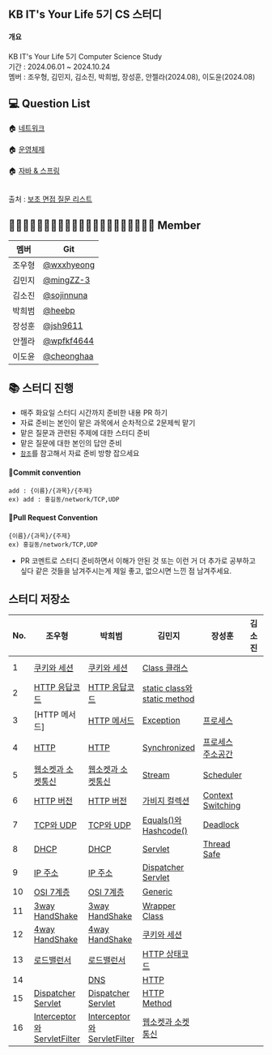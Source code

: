 ## KB IT's Your Life 5기 CS 스터디

#### 개요<br>
KB IT's Your Life 5기 Computer Science Study<br>
기간 : 2024.06.01 ~ 2024.10.24<br>
멤버 : 조우형, 김민지, 김소진, 박희범, 장성훈, 안젤라(2024.08), 이도윤(2024.08)<br>

## :computer: Question List

🏠 [네트워크](https://github.com/VSFe/Tech-Interview/blob/main/03-NETWORK.md)<br><br>
:house: [운영체제](https://github.com/VSFe/Tech-Interview/blob/main/02-OPERATING_SYSTEM.md)<br><br>
:house: [자바 & 스프링](https://github.com/VSFe/Tech-Interview/blob/main/07-JAVA_SPRING.md)<br><br>

출처 : [보초 면접 질문 리스트](https://github.com/VSFe/Tech-Interview)

## 👨🏻‍💻👩🏻‍💻👨🏻‍💻👩🏻‍💻👨🏻‍💻👩🏻‍💻👩🏻‍💻 Member
|멤버| Git |
|---|---|
|조우형|[@wxxhyeong](https://github.com/wxxhyeong)|
|김민지|[@mingZZ-3](https://github.com/mingZZ-3)|
|김소진|[@sojinnuna](https://github.com/sojinnuna)|
|박희범|[@heebp](https://github.com/heebp)|
|장성훈|[@jsh9611](https://github.com/jsh9611)|
|안젤라|[@wpfkf4644](https://github.com/wpfkf4644)|
|이도윤|[@cheonghaa](https://github.com/cheonghaa)|

## 📚 스터디 진행

- 매주 화요일 스터디 시간까지 준비한 내용 PR 하기
- 자료 준비는 본인이 맡은 과목에서 순차적으로 2문제씩 맡기
- 맡은 질문과 관련된 주제에 대한 스터디 준비
- 맡은 질문에 대한 본인의 답안 준비
- [```참조```](https://github.com/jmxx219/CS-Study)를 참고해서 자료 준비 방향 잡으세요



#### :ocean:Commit convention
```
add : {이름}/{과목}/{주제}
ex) add : 홍길동/network/TCP,UDP
```

#### :ocean:Pull Request Convention
```
{이름}/{과목}/{주제}
ex) 홍길동/network/TCP,UDP
```
- PR 코멘트로 스터디 준비하면서 이해가 안된 것 또는 이런 거 더 추가로 공부하고 싶다 같은 것들을 남겨주시는게 제일 좋고, 없으시면 느낀 점 남겨주세요.

## 스터디 저장소
|No.|조우형|박희범|김민지|장성훈|김소진|안젤라|이도윤|
|---|---|---|---|---|---|---|---|
|1|[쿠키와 세션](https://github.com/wxxhyeong/kb-cs/blob/main/%EC%A1%B0%EC%9A%B0%ED%98%95/network/%EC%BF%A0%ED%82%A4%EC%99%80%EC%84%B8%EC%85%98.md)|[쿠키와 세션](https://github.com/wxxhyeong/kb-cs/blob/main/%EB%B0%95%ED%9D%AC%EB%B2%94/network/%EC%BF%A0%ED%82%A4%EC%99%80%20%EC%84%B8%EC%85%98.md)|[Class 클래스](https://github.com/wxxhyeong/kb-cs/blob/main/%EA%B9%80%EB%AF%BC%EC%A7%80/java/Class%20%ED%81%B4%EB%9E%98%EC%8A%A4.md)|||[Dispatcher Servlet](https://github.com/wxxhyeong/kb-cs/blob/main/%EC%95%88%EC%A0%A4%EB%9D%BC/spring/DispatcherServlet.md)||
| 2|[HTTP 응답코드](https://github.com/wxxhyeong/kb-cs/blob/main/%EC%A1%B0%EC%9A%B0%ED%98%95/network/HTTP%EC%9D%91%EB%8B%B5%EC%BD%94%EB%93%9C.md)|[HTTP 응답코드](https://github.com/wxxhyeong/kb-cs/blob/main/%EB%B0%95%ED%9D%AC%EB%B2%94/network/HTTP%20%EC%9D%91%EB%8B%B5%EC%BD%94%EB%93%9C.md)|[static class와 static method](https://github.com/wxxhyeong/kb-cs/blob/main/%EA%B9%80%EB%AF%BC%EC%A7%80/java/static%20class%EC%99%80%20static%20method.md)|||[DTO, DAO, VO, Entity](https://github.com/wxxhyeong/kb-cs/blob/main/%EC%95%88%EC%A0%A4%EB%9D%BC/spring/DTO,%20DAO,%20VO,%20Entity.md)||
| 3|[HTTP 메서드]|[HTTP 메서드](https://github.com/wxxhyeong/kb-cs/blob/main/%EB%B0%95%ED%9D%AC%EB%B2%94/network/HTTP%20Method.md)|[Exception](https://github.com/wxxhyeong/kb-cs/blob/main/%EA%B9%80%EB%AF%BC%EC%A7%80/java/Exception.md)|[프로세스](https://github.com/wxxhyeong/kb-cs/blob/main/%EC%9E%A5%EC%84%B1%ED%9B%88/operating-system/process.md)||[IoC와DI](https://github.com/wxxhyeong/kb-cs/blob/main/%EC%95%88%EC%A0%A4%EB%9D%BC/spring/IoC%EC%99%80%20DI.md)|
| 4|[HTTP](https://github.com/wxxhyeong/kb-cs/blob/main/%EC%A1%B0%EC%9A%B0%ED%98%95/network/%EB%8C%80%EC%B9%AD%ED%82%A4%2C%EA%B3%B5%EA%B0%9C%ED%82%A4%2CHTTPS%2CSSL.md)|[HTTP](https://github.com/wxxhyeong/kb-cs/blob/main/%EB%B0%95%ED%9D%AC%EB%B2%94/network/HTTP.md)|[Synchronized](https://github.com/wxxhyeong/kb-cs/blob/main/%EA%B9%80%EB%AF%BC%EC%A7%80/java/Synchronized.md)|[프로세스 주소공간](https://github.com/wxxhyeong/kb-cs/blob/main/%EC%9E%A5%EC%84%B1%ED%9B%88/operating-system/process_address_space.md)||||
| 5|[웹소켓과 소켓통신](https://github.com/wxxhyeong/kb-cs/blob/main/%EC%A1%B0%EC%9A%B0%ED%98%95/network/%EC%86%8C%EC%BC%93%EA%B3%BC%EC%9B%B9%EC%86%8C%EC%BC%93.md)|[웹소켓과 소켓통신](https://github.com/wxxhyeong/kb-cs/blob/main/%EB%B0%95%ED%9D%AC%EB%B2%94/network/%EC%86%8C%EC%BC%93%EA%B3%BC%20%EC%9B%B9%EC%86%8C%EC%BC%93.md)|[Stream](https://github.com/wxxhyeong/kb-cs/blob/main/%EA%B9%80%EB%AF%BC%EC%A7%80/java/Stream.md)|[Scheduler](https://github.com/wxxhyeong/kb-cs/blob/main/%EC%9E%A5%EC%84%B1%ED%9B%88/operating-system/scheduler.md)||||
| 6|[HTTP 버전](https://github.com/wxxhyeong/kb-cs/blob/main/%EC%A1%B0%EC%9A%B0%ED%98%95/network/Http%EB%B2%84%EC%A0%84.md)|[HTTP 버전](https://github.com/wxxhyeong/kb-cs/blob/main/%EB%B0%95%ED%9D%AC%EB%B2%94/network/HTTP1.1%2C%20HTTP2.0.md)|[가비지 컬렉션](https://github.com/wxxhyeong/kb-cs/blob/main/%EA%B9%80%EB%AF%BC%EC%A7%80/java/Garbage%20Collection.md)|[Context Switching](https://github.com/wxxhyeong/kb-cs/blob/main/%EC%9E%A5%EC%84%B1%ED%9B%88/operating-system/context_switching.md)||||
| 7|[TCP와 UDP](https://github.com/wxxhyeong/kb-cs/blob/main/%EC%A1%B0%EC%9A%B0%ED%98%95/network/TCP%EC%99%80%20UDP.md)|[TCP와 UDP](https://github.com/wxxhyeong/kb-cs/blob/main/%EB%B0%95%ED%9D%AC%EB%B2%94/network/TCP%20UDP.md)|[Equals()와 Hashcode()](https://github.com/wxxhyeong/kb-cs/blob/main/%EA%B9%80%EB%AF%BC%EC%A7%80/java/equals%EC%99%80%20hashCode.md)|[Deadlock](https://github.com/wxxhyeong/kb-cs/blob/main/%EC%9E%A5%EC%84%B1%ED%9B%88/operating-system/deadlock.md)||||
| 8|[DHCP](https://github.com/wxxhyeong/kb-cs/blob/main/%EC%A1%B0%EC%9A%B0%ED%98%95/network/DHCP.md)|[DHCP](https://github.com/wxxhyeong/kb-cs/blob/main/%EB%B0%95%ED%9D%AC%EB%B2%94/network/DHCP.md)|[Servlet](https://github.com/wxxhyeong/kb-cs/blob/main/%EA%B9%80%EB%AF%BC%EC%A7%80/java/Servlet.md)|[Thread Safe](https://github.com/wxxhyeong/kb-cs/blob/main/%EC%9E%A5%EC%84%B1%ED%9B%88/operating-system/thread_safety.md)||||
| 9|[IP 주소](https://github.com/wxxhyeong/kb-cs/blob/main/%EC%A1%B0%EC%9A%B0%ED%98%95/network/IPv4%EC%99%80IPv6.md)|[IP 주소](https://github.com/wxxhyeong/kb-cs/blob/main/%EB%B0%95%ED%9D%AC%EB%B2%94/network/ip%EC%A3%BC%EC%86%8C.md)|[Dispatcher Servlet](https://github.com/wxxhyeong/kb-cs/blob/main/%EA%B9%80%EB%AF%BC%EC%A7%80/java/DispatcherServlet.md)|||||
| 10|[OSI 7계층](https://github.com/wxxhyeong/kb-cs/blob/main/%EC%A1%B0%EC%9A%B0%ED%98%95/network/OSI7%EA%B3%84%EC%B8%B5.md)|[OSI 7계층](https://github.com/wxxhyeong/kb-cs/blob/main/%EB%B0%95%ED%9D%AC%EB%B2%94/network/OSI7Layer.md)|[Generic](https://github.com/wxxhyeong/kb-cs/blob/main/%EA%B9%80%EB%AF%BC%EC%A7%80/java/Generic.md)|||||
| 11|[3way HandShake](https://github.com/wxxhyeong/kb-cs/blob/main/%EC%A1%B0%EC%9A%B0%ED%98%95/network/3way%264way.md#3-way-handshake)|[3way HandShake](https://github.com/wxxhyeong/kb-cs/blob/main/%EB%B0%95%ED%9D%AC%EB%B2%94/network/3-way%20handshake.md)|[Wrapper Class](https://github.com/wxxhyeong/kb-cs/blob/main/%EA%B9%80%EB%AF%BC%EC%A7%80/java/Wrapper%20Class.md)|||||
| 12|[4way HandShake](https://github.com/wxxhyeong/kb-cs/blob/main/%EC%A1%B0%EC%9A%B0%ED%98%95/network/3way%264way.md#4-way-handshake)|[4way HandShake](https://github.com/wxxhyeong/kb-cs/blob/main/%EB%B0%95%ED%9D%AC%EB%B2%94/network/4-way%20handshake.md)|[쿠키와 세션](https://github.com/wxxhyeong/kb-cs/blob/main/%EA%B9%80%EB%AF%BC%EC%A7%80/network/%EC%BF%A0%ED%82%A4%EC%99%80%20%EC%84%B8%EC%85%98.md)|||||
| 13|[로드밸런서](https://github.com/wxxhyeong/kb-cs/blob/main/%EC%A1%B0%EC%9A%B0%ED%98%95/network/%EB%A1%9C%EB%93%9C%EB%B0%B8%EB%9F%B0%EC%84%9C.md)|[로드밸런서](https://github.com/wxxhyeong/kb-cs/blob/main/%EB%B0%95%ED%9D%AC%EB%B2%94/network/LoadBalancer.md)|[HTTP 상태코드](https://github.com/wxxhyeong/kb-cs/blob/main/%EA%B9%80%EB%AF%BC%EC%A7%80/network/HTTP%20%EC%83%81%ED%83%9C%EC%BD%94%EB%93%9C.md)|||||
| 14||[DNS](https://github.com/wxxhyeong/kb-cs/blob/main/%EB%B0%95%ED%9D%AC%EB%B2%94/network/DNS.md)|[HTTP](https://github.com/wxxhyeong/kb-cs/blob/main/%EA%B9%80%EB%AF%BC%EC%A7%80/network/HTTP.md)|||||
| 15|[Dispatcher Servlet](https://github.com/wxxhyeong/kb-cs/blob/main/%EC%A1%B0%EC%9A%B0%ED%98%95/spring/DispatcherServlet.md)|[Dispatcher Servlet](https://github.com/wxxhyeong/kb-cs/blob/main/%EB%B0%95%ED%9D%AC%EB%B2%94/spring/DispatcherServlet.md)|[HTTP Method](https://github.com/wxxhyeong/kb-cs/blob/main/%EA%B9%80%EB%AF%BC%EC%A7%80/network/HTTP%20Method.md)|||||
| 16|[Interceptor와 ServletFilter](https://github.com/wxxhyeong/kb-cs/blob/main/%EC%A1%B0%EC%9A%B0%ED%98%95/spring/Interceptor%26Servlet%20Filter.md)|[Interceptor와 ServletFilter](https://github.com/wxxhyeong/kb-cs/blob/main/%EB%B0%95%ED%9D%AC%EB%B2%94/spring/Interceptor%20%26%20servlet%20filter.md)|[웹소켓과 소켓통신](https://github.com/wxxhyeong/kb-cs/blob/main/%EA%B9%80%EB%AF%BC%EC%A7%80/network/%EC%9B%B9%EC%86%8C%EC%BC%93%2C%20%EC%86%8C%EC%BC%93%ED%86%B5%EC%8B%A0.md)|||||

